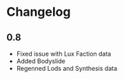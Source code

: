 # Changelog

## 0.8
- Fixed issue with Lux Faction data
- Added Bodyslide
- Regenned Lods and Synthesis data
